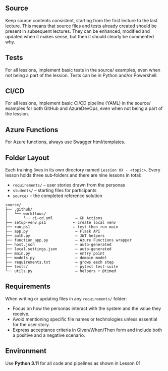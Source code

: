 ## Source

Keep source contents consistent, starting from the first lecture to the last lecture. This means that source files and tests already created should be present in subsequent lectures. They can be enhanced, modified and updated when it makes sense, but then it should clearly be commented why. 


## Tests

For all lessions, implement basic tests in the source/ examples, even when not being a part of the lession. Tests can be in Python and/or Powershell. 

## CI/CD

For all lessions, implement basic CI/CD pipeline (YAML) in the source/ examples for both GitHub and AzureDevOps, even when not being a part of the lession.

## Azure Functions

For Azure functions, always use Swagger html/templates.

## Folder Layout

Each training lives in its own directory named `Lession 0X - <topic>`.
Every lesson holds three sub‑folders and there are nine lessons in total:
- `requirements/` – user stories drawn from the personas
- `students/` – starting files for participants
- `source/` – the completed reference solution



```
source/
├── .github/
│   └── workflows/
│       └── ci-cd.yml          ← GH Actions
├── setup-venv.ps1            ← create local venv
├── run.ps1                   ← test then run main
├── app.py                     ← Flask API
├── auth.py                    ← JWT helpers
├── function_app.py            ← Azure Functions wrapper
├── host.json                  ← auto‑generated
├── local.settings.json        ← auto‑generated
├── main.py                    ← entry point
├── models.py                  ← domain model
├── requirements.txt           ← grows each step
├── tests/                     ← pytest test‑suite
└── utils.py                   ← helpers + @timed
```

## Requirements

When writing or updating files in any `requirements/` folder:
- Focus on how the personas interact with the system and the value they receive.
- Avoid mentioning specific file names or technologies unless essential for the user story.
- Express acceptance criteria in Given/When/Then form and include both a positive and a negative scenario.

## Environment

Use **Python 3.11** for all code and pipelines as shown in Lesson 01.
